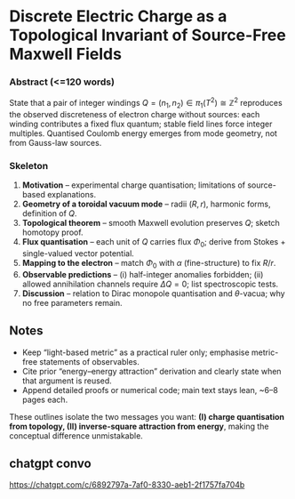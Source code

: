 # Discrete Electric Charge as a Topological Invariant of Source-Free Maxwell Fields

### Abstract (<=120 words)

State that a pair of integer windings $Q=(n_{1},n_{2})\in\pi_{1}(T^{2})\cong\mathbb Z^{2}$ reproduces the observed discreteness of electron charge without sources: each winding contributes a fixed flux quantum; stable field lines force integer multiples. Quantised Coulomb energy emerges from mode geometry, not from Gauss-law sources.

### Skeleton

1. **Motivation** – experimental charge quantisation; limitations of source-based explanations.
2. **Geometry of a toroidal vacuum mode** – radii $(R,r)$, harmonic forms, definition of $Q$.
3. **Topological theorem** – smooth Maxwell evolution preserves $Q$; sketch homotopy proof.
4. **Flux quantisation** – each unit of $Q$ carries flux $\Phi_{0}$; derive from Stokes + single-valued vector potential.
5. **Mapping to the electron** – match $\Phi_{0}$ with $\alpha$ (fine-structure) to fix $R/r$.
6. **Observable predictions** – (i) half-integer anomalies forbidden; (ii) allowed annihilation channels require $\Delta Q=0$; list spectroscopic tests.
7. **Discussion** – relation to Dirac monopole quantisation and $\theta$-vacua; why no free parameters remain.


## Notes

* Keep “light-based metric” as a practical ruler only; emphasise metric-free statements of observables.
* Cite prior “energy–energy attraction” derivation and clearly state when that argument is reused.
* Append detailed proofs or numerical code; main text stays lean, \~6–8 pages each.

These outlines isolate the two messages you want: **(I) charge quantisation from topology, (II) inverse-square attraction from energy**, making the conceptual difference unmistakable.

## chatgpt convo
https://chatgpt.com/c/6892797a-7af0-8330-aeb1-2f1757fa704b
